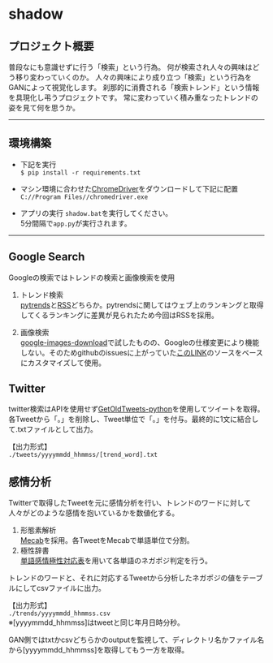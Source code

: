 # shadow
## プロジェクト概要
普段なにも意識せずに行う「検索」という行為。
何が検索され人々の興味はどう移り変わっていくのか。
人々の興味により成り立つ「検索」という行為をGANによって視覚化します。
刹那的に消費される「検索トレンド」という情報を具現化し弔うプロジェクトです。
常に変わっていく積み重なったトレンドの姿を見て何を思うか。

---  
## 環境構築
- 下記を実行  
`
$ pip install -r requirements.txt  
`
- マシン環境に合わせた[ChromeDriver](https://chromedriver.chromium.org/downloads)をダウンロードして下記に配置  
`C://Program Files//chromedriver.exe`

- アプリの実行
`shadow.bat`を実行してください。  
5分間隔で`app.py`が実行されます。

---  

## Google Search
Googleの検索ではトレンドの検索と画像検索を使用

1. トレンド検索  
[pytrends](https://pypi.org/project/pytrends/)と[RSS](https://trends.google.co.jp/trends/trendingsearches/daily/rss?geo=JP)どちらか。pytrendsに関してはウェブ上のランキングと取得してくるランキングに差異が見られたため今回はRSSを採用。

2. 画像検索  
[google-images-download](https://github.com/hardikvasa/google-images-download)で試したものの、Googleの仕様変更により機能しない。そのためgithubのissuesに上がっていた[このLINK](https://github.com/hardikvasa/google-images-download/issues/301#issuecomment-586788933)のソースをベースにカスタマイズして使用。

## Twitter  
twitter検索はAPIを使用せず[GetOldTweets-python](https://qiita.com/jinto/items/60f23a6b5d9603836dab)を使用してツイートを取得。  
各Tweetから「。」を削除し、Tweet単位で「。」を付与。最終的に1文に結合して.txtファイルとして出力。  

【出力形式】  
`./tweets/yyyymmdd_hhmmss/[trend_word].txt`


## 感情分析
Twitterで取得したTweetを元に感情分析を行い、トレンドのワードに対して人々がどのような感情を抱いているかを数値化する。
1. 形態素解析  
[Mecab](https://qiita.com/menon/items/f041b7c46543f38f78f7)を採用。各TweetをMecabで単語単位で分割。
2. 極性辞書  
[単語感情極性対応表](http://www.lr.pi.titech.ac.jp/~takamura/pndic_ja.html)を用いて各単語のネガポジ判定を行う。
  
トレンドのワードと、それに対応するTweetから分析したネガポジの値をテーブルにしてcsvファイルに出力。

【出力形式】  
`./trends/yyyymmdd_hhmmss.csv`  
※[yyyymmdd_hhmmss]はtweetと同じ年月日時分秒。
  
  
GAN側ではtxtかcsvどちらかのoutputを監視して、ディレクトリ名かファイル名から[yyyymmdd_hhmmss]を取得してもう一方を取得。